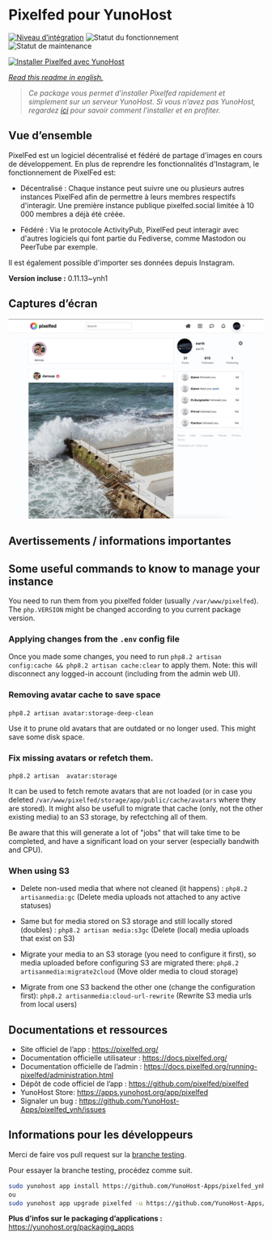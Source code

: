 <!--
N.B.: This README was automatically generated by https://github.com/YunoHost/apps/tree/master/tools/readme_generator
It shall NOT be edited by hand.
-->

# Pixelfed pour YunoHost

[![Niveau d’intégration](https://dash.yunohost.org/integration/pixelfed.svg)](https://dash.yunohost.org/appci/app/pixelfed) ![Statut du fonctionnement](https://ci-apps.yunohost.org/ci/badges/pixelfed.status.svg) ![Statut de maintenance](https://ci-apps.yunohost.org/ci/badges/pixelfed.maintain.svg)

[![Installer Pixelfed avec YunoHost](https://install-app.yunohost.org/install-with-yunohost.svg)](https://install-app.yunohost.org/?app=pixelfed)

*[Read this readme in english.](./README.md)*

> *Ce package vous permet d’installer Pixelfed rapidement et simplement sur un serveur YunoHost.
Si vous n’avez pas YunoHost, regardez [ici](https://yunohost.org/#/install) pour savoir comment l’installer et en profiter.*

## Vue d’ensemble

PixelFed est un logiciel décentralisé et fédéré de partage d'images en cours de développement.
En plus de reprendre les fonctionnalités d'Instagram, le fonctionnement de PixelFed est:

* Décentralisé : Chaque instance peut suivre une ou plusieurs autres instances PixelFed afin de permettre à leurs membres respectifs d'interagir. Une première instance publique pixelfed.social limitée à 10 000 membres a déjà été créée.

* Fédéré : Via le protocole ActivityPub, PixelFed peut interagir avec d'autres logiciels qui font partie du Fediverse, comme Mastodon ou PeerTube par exemple.

Il est également possible d'importer ses données depuis Instagram.


**Version incluse :** 0.11.13~ynh1

## Captures d’écran

![Capture d’écran de Pixelfed](./doc/screenshots/screenshots.jpg)

## Avertissements / informations importantes

## Some useful commands to know to manage your instance
You need to run them from you pixelfed folder (usually `/var/www/pixelfed`). The `php.VERSION` might be changed according to you current package version.

### Applying changes from the `.env` config file

Once you made some changes, you need to run `php8.2 artisan config:cache && php8.2 artisan cache:clear` to apply them.
Note: this will disconnect any logged-in account (including from the admin web UI).

### Removing avatar cache to save space
`php8.2 artisan avatar:storage-deep-clean`

Use it to prune old avatars that are outdated or no longer used. This might save some disk space.

### Fix missing avatars or refetch them.
`php8.2 artisan  avatar:storage`

It can be used to fetch remote avatars that are not loaded (or in case you deleted `/var/www/pixelfed/storage/app/public/cache/avatars` where they are stored).
It might also be usefull to migrate that cache (only, not the other existing media) to an S3 storage, by refectching all of them.

Be aware that this will generate a lot of "jobs" that will take time to be completed, and have a significant load on your server (especially bandwith and CPU).

### When using S3

- Delete non-used media that where not cleaned (it happens) : `php8.2 artisanmedia:gc` (Delete media uploads not attached to any active statuses)

- Same but for media stored on S3 storage and still locally stored (doubles) : `php8.2 artisan media:s3gc` (Delete (local) media uploads that exist on S3)

- Migrate your media to an S3 storage (you need to configure it first), so media uploaded before configuring S3 are migrated there: `php8.2 artisanmedia:migrate2cloud` (Move older media to cloud storage)

- Migrate from one S3 backend the other one (change the configuration first): `php8.2 artisanmedia:cloud-url-rewrite` (Rewrite S3 media urls from local users)

## Documentations et ressources

* Site officiel de l’app : <https://pixelfed.org/>
* Documentation officielle utilisateur : <https://docs.pixelfed.org/>
* Documentation officielle de l’admin : <https://docs.pixelfed.org/running-pixelfed/administration.html>
* Dépôt de code officiel de l’app : <https://github.com/pixelfed/pixelfed>
* YunoHost Store: <https://apps.yunohost.org/app/pixelfed>
* Signaler un bug : <https://github.com/YunoHost-Apps/pixelfed_ynh/issues>

## Informations pour les développeurs

Merci de faire vos pull request sur la [branche testing](https://github.com/YunoHost-Apps/pixelfed_ynh/tree/testing).

Pour essayer la branche testing, procédez comme suit.

``` bash
sudo yunohost app install https://github.com/YunoHost-Apps/pixelfed_ynh/tree/testing --debug
ou
sudo yunohost app upgrade pixelfed -u https://github.com/YunoHost-Apps/pixelfed_ynh/tree/testing --debug
```

**Plus d’infos sur le packaging d’applications :** <https://yunohost.org/packaging_apps>